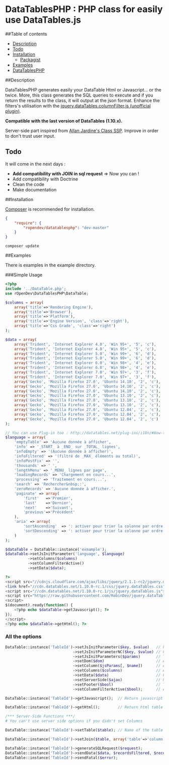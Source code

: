 DataTablesPHP : PHP class for easily use DataTables.js
================================================

##Table of contents
* [Description](#description)
* [Todo](#todo)
* [Installation](#installation)
    * [Packagist](https://packagist.org/packages/ropendev/datatablesphp)
* [Examples](#examples)
* [DataTablesPHP](http://www.robin-d.fr/DataTablesPHP/)

##Description

DataTablesPHP generates easily your DataTable Html or Javascript... or the twice. More, this class generates the SQL queries to execute and if you return the results to the class, it will output at the json format. Enhance the filters's utilisation with the [jquery.dataTables.columnFilter.js (unofficial plugin)](https://github.com/RobinDev/jquery.dataTables.columnFilter.js).

**Compatible with the last version of DataTables (1.10.x).**

Server-side part inspired from [Allan Jardine's Class SSP](https://github.com/DataTables/DataTables/blob/master/examples/server_side/scripts/ssp.class.php). Improve in order to don't trust user input.

## Todo
It will come in the next days :
* **Add compatibility with JOIN in sql request** => Now you can !
* Add compatibility with Doctrine
* Clean the code
* Make documentation

##Installation

[Composer](http://getcomposer.org) is recommended for installation.
```json
{
    "require": {
        "ropendev/datatablesphp": "dev-master"
    }
}
```
```
composer update
```

##Examples

There is examples in the example directory.

###Simple Usage
```php
<?php
include '../DataTable.php';
use rOpenDev\DataTablesPHP\DataTable;

$columns = array(
	array('title'=>'Rendering Engine'),
	array('title'=>'Browser'),
	array('title'=>'Platform'),
	array('title'=>'Engine Version', 'class'=>'right'),
	array('title'=>'Css Grade', 'class'=>'right')
);

$data = array(
	array('Trident', 'Internet Explorer 4.0', 'Win 95+', '5', 'c'),
	array('Trident', 'Internet Explorer 4.0', 'Win 95+', '5', 'c'),
	array('Trident', 'Internet Explorer 5.0', 'Win 99+', '6', 'd'),
	array('Trident', 'Internet Explorer 5.0', 'Win 99+', '6', 'd'),
	array('Trident', 'Internet Explorer 6.0', 'Win 98+', '4', 'e'),
	array('Trident', 'Internet Explorer 6.0', 'Win 98+', '4', 'e'),
	array('Trident', 'Internet Explorer 7.0', 'Win 97+', '3', 'f'),
	array('Trident', 'Internet Explorer 7.0', 'Win 97+', '3', 'f'),
	array('Gecko', 'Mozilla Firefox 27.0', 'Ubuntu 14.10', '2', 'c'),
	array('Gecko', 'Mozilla Firefox 27.0', 'Ubuntu 14.10', '2', 'c'),
	array('Gecko', 'Mozilla Firefox 27.0', 'Ubuntu 14.10', '2', 'c'),
	array('Gecko', 'Mozilla Firefox 27.0', 'Ubuntu 13.10', '2', 'c'),
	array('Gecko', 'Mozilla Firefox 27.0', 'Ubuntu 13.10', '2', 'c'),
	array('Gecko', 'Mozilla Firefox 27.0', 'Ubuntu 13.10', '2', 'c'),
	array('Gecko', 'Mozilla Firefox 27.0', 'Ubuntu 12.04', '2', 'c'),
	array('Gecko', 'Mozilla Firefox 27.0', 'Ubuntu 12.04', '2', 'c'),
	array('Gecko', 'Mozilla Firefox 27.0', 'Ubuntu 12.04', '2', 'c')
);

// You can use Plug-in too : http://datatables.net/plug-ins/i18n/#How-to-use
$language = array(
	'emptyTable' => 'Aucune donnée à afficher',
	'info' => '_START_ à _END_ sur _TOTAL_ lignes',
	'infoEmpty' => '(Aucune donnée à afficher)',
	'infoFiltered' => '(filtré de _MAX_ éléments au total)',
	'infoPostFix' => '',
	'thousands' => ' ',
	'lengthMenu' => '_MENU_ lignes par page',
	'loadingRecords' => 'Chargement en cours...',
	'processing' => 'Traitement en cours...',
	'search' => 'Rechercher&nbsp;:',
	'zeroRecords' => 'Aucune donnée à afficher.',
	'paginate' => array(
		'first'   =>'Premier',
		'last'    =>'Dernier',
		'next'    =>'Suivant',
		'previous'=>'Précédent'
	),
	'aria' => array(
		'sortAscending'  => ': activer pour trier la colonne par ordre croissant',
		'sortDescending' => ': activer pour trier la colonne par ordre décroissant'
	)
);

$dataTable = DataTable::instance('exmample');
$dataTable->setJsInitParameter('language', $language)
          ->setColumns($columns)
          ->setColumnFilterActive()
          ->setData($data);

?>
<script src="//cdnjs.cloudflare.com/ajax/libs/jquery/2.1.1-rc2/jquery.min.js"></script>
<link href="//cdn.datatables.net/1.10.0-rc.1/css/jquery.dataTables.css" rel="stylesheet">
<script src="//cdn.datatables.net/1.10.0-rc.1/js/jquery.dataTables.js"></script>
<script src="https://raw.githubusercontent.com/RobinDev/jquery.dataTables.columnFilter.js/master/jquery.dataTables.columnFilter.js"></script>
<script>
$(document).ready(function() {
	<?php echo $dataTable->getJavascript(); ?>
});
</script>
<?php echo $dataTable->getHtml(); ?>
```

### All the options
```php
DataTable::instance('TableId')->setJsInitParameter($key, $value)   // http://datatables.net/reference/option/
                              ->setJsInitParameterNC($key, $value) // For set in the value a javascript function
                              ->setJsInitParameters($params)       // To set all params in one time
                              ->setDom($dom)                       // Alias for setJsInitParameter('dom', $dom)
                              ->setColumn($jsParams[, $name])      // Add a column and there options to the table
                              ->setColumns($columns)               // Add columns
                              ->setData($data)                     // For not server-side table wich have data in a php array
                              ->setServerSide($ajax)               // http://datatables.net/reference/option/ajax
                              ->setFooter($bool)                   // To generate tfoot with th empty when you will call getHtml
                              ->setColumnFilterActive($bool);      // Active the use of https://github.com/RobinDev/jquery.dataTables.columnFilter.js

DataTable::instance('TableId')->getJavascript();  // Return javascript string. It is not embeding JS Files from DataTables.js... only it activation

DataTable::instance('TableId')->getHtml();        // Return html table in a string

/*** Server-Side Functions ***/
# You can't use server side options if you didn't set Columns

DataTable::instance('TableId')->setTable($table); // Name of the table to query

DataTable::instance('TableId')->setJoin($table, array('table'=>'column', 'table'=>'column') [, $join = 'LEFT JOIN'); // Table to join

DataTable::instance('TableId')->generateSQLRequest($request);                     // Generate 3 SQL queries to execute
DataTable::instance('TableId')->sendData($data, $recordsFiltered, $recordsTotal); // Output the json results
DataTable::instance('TableId')->sendFatal($error);                                // Output an error

```
